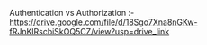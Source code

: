 Authentication vs Authorization :- https://drive.google.com/file/d/18Sgo7Xna8nGKw-fRJnKlRscbiSkOQ5CZ/view?usp=drive_link